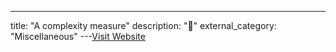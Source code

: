 ---
title: "A complexity measure"
description: "📰"
external_category: "Miscellaneous"
---[Visit Website](https://ieeexplore.ieee.org/document/1702388/)

